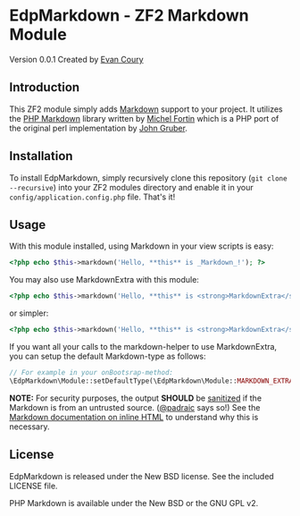 # EdpMarkdown - ZF2 Markdown Module

Version 0.0.1 Created by [Evan Coury](http://blog.evan.pro/)

## Introduction

This ZF2 module simply adds [Markdown](http://daringfireball.net/projects/markdown/) support to your project. It utilizes the [PHP Markdown](http://michelf.com/projects/php-markdown/) library written by [Michel Fortin](http://michelf.com/) which is a PHP port of the original perl implementation by [John Gruber](http://daringfireball.net/).

## Installation

To install EdpMarkdown, simply recursively clone this repository (`git clone
--recursive`) into your ZF2 modules directory and enable it in your
`config/application.config.php` file.  That's it!

## Usage

With this module installed, using Markdown in your view scripts is easy:

```php
<?php echo $this->markdown('Hello, **this** is _Markdown_!'); ?>
```

You may also use MarkdownExtra with this module:

```php
<?php echo $this->markdown('Hello, **this** is <strong>MarkdownExtra</strong>!', \EdpMarkdown\Module::MARKDOWN_EXTRA); ?>
```

or simpler:

```php
<?php echo $this->markdown('Hello, **this** is <strong>MarkdownExtra</strong>!', 'extra'); ?>
```

If you want all your calls to the markdown-helper to use MarkdownExtra, you can setup the default Markdown-type as follows:

```php
// For example in your onBootsrap-method:
\EdpMarkdown\Module::setDefaultType(\EdpMarkdown\Module::MARKDOWN_EXTRA);
```

**NOTE:** For security purposes, the output **SHOULD** be [sanitized](http://htmlpurifier.org/) if the Markdown is from an untrusted source. ([@padraic](https://github.com/padraic) says so!) See the [Markdown documentation on inline HTML](http://daringfireball.net/projects/markdown/syntax#html) to understand why this is necessary.

## License

EdpMarkdown is released under the New BSD license. See the included LICENSE file.

PHP Markdown is available under the New BSD or the GNU GPL v2.
